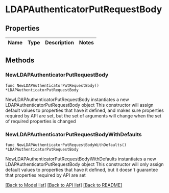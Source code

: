 # LDAPAuthenticatorPutRequestBody

## Properties

Name | Type | Description | Notes
------------ | ------------- | ------------- | -------------

## Methods

### NewLDAPAuthenticatorPutRequestBody

`func NewLDAPAuthenticatorPutRequestBody() *LDAPAuthenticatorPutRequestBody`

NewLDAPAuthenticatorPutRequestBody instantiates a new LDAPAuthenticatorPutRequestBody object
This constructor will assign default values to properties that have it defined,
and makes sure properties required by API are set, but the set of arguments
will change when the set of required properties is changed

### NewLDAPAuthenticatorPutRequestBodyWithDefaults

`func NewLDAPAuthenticatorPutRequestBodyWithDefaults() *LDAPAuthenticatorPutRequestBody`

NewLDAPAuthenticatorPutRequestBodyWithDefaults instantiates a new LDAPAuthenticatorPutRequestBody object
This constructor will only assign default values to properties that have it defined,
but it doesn't guarantee that properties required by API are set


[[Back to Model list]](../README.md#documentation-for-models) [[Back to API list]](../README.md#documentation-for-api-endpoints) [[Back to README]](../README.md)


